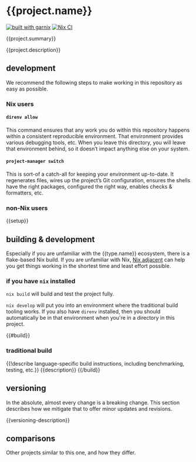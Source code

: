 # {{project.name}}

[![built with garnix](https://img.shields.io/endpoint?url=https%3A%2F%2Fgarnix.io%2Fapi%2Fbadges%2Fsellout%2F{{project.name}})](https://garnix.io/repo/{{project.repo}})
[![Nix CI](https://nix-ci.com/badge/gh:sellout:{{project.name}})](https://nix-ci.com/gh:sellout:{{project.name}})

{{project.summary}}

{{project.description}}

## development

We recommend the following steps to make working in this repository as easy as possible.

### Nix users

#### `direnv allow`

This command ensures that any work you do within this repository happens within a consistent reproducible environment. That environment provides various debugging tools, etc. When you leave this directory, you will leave that environment behind, so it doesn’t impact anything else on your system.

#### `project-manager switch`

This is sort-of a catch-all for keeping your environment up-to-date. It regenerates files, wires up the project’s Git configuration, ensures the shells have the right packages, configured the right way, enables checks & formatters, etc.

### non-Nix users

{{setup}}

## building & development

Especially if you are unfamiliar with the {{type.name}} ecosystem, there is a flake-based Nix build. If you are unfamiliar with Nix, [Nix adjacent](...) can help you get things working in the shortest time and least effort possible.

### if you have `nix` installed

`nix build` will build and test the project fully.

`nix develop` will put you into an environment where the traditional build tooling works. If you also have `direnv` installed, then you should automatically be in that environment when you're in a directory in this project.

{{#build}}

### traditional build

{{!describe language-specific build instructions, including benchmarking,
testing, etc.}}
{{description}}
{{/build}}

## versioning

In the absolute, almost every change is a breaking change. This section describes how we mitigate that to offer minor updates and revisions.

{{versioning-description}}

## comparisons

Other projects similar to this one, and how they differ.

